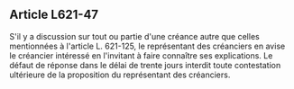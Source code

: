 Article L621-47
----
S'il y a discussion sur tout ou partie d'une créance autre que celles
mentionnées à l'article L. 621-125, le représentant des créanciers en avise le
créancier intéressé en l'invitant à faire connaître ses explications. Le défaut
de réponse dans le délai de trente jours interdit toute contestation ultérieure
de la proposition du représentant des créanciers.

